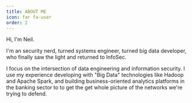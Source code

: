 ```yaml
---
title: ABOUT ME
icon: far fa-user
order: 2
---
```


Hi, I'm Neil.

I'm an security nerd, turned systems engineer, turned big data developer,
who finally saw the light and returned to InfoSec.

I focus on the intersection of data engineering and information security. I use
my experience developing with "Big Data" technologies like Hadoop and Apache Spark,
and building business-oriented analytics platforms in the banking sector to to get
the get whole picture of the networks we're trying to defend.
